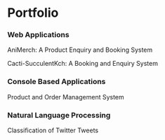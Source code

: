 # Portfolio

### Web Applications

AniMerch: A Product Enquiry and Booking System

Cacti-SucculentKch: A Booking and Enquiry System




### Console Based Applications

Product and Order Management System 


### Natural Language Processing

Classification of Twitter Tweets

